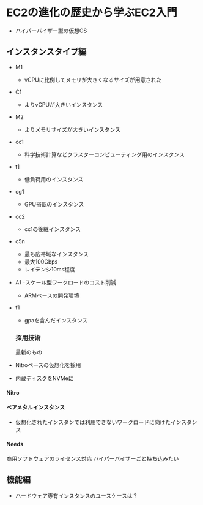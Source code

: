 # EC2の進化の歴史から学ぶEC2入門  
- ハイパーバイザー型の仮想OS

## インスタンスタイプ編
- M1
  - vCPUに比例してメモリが大きくなるサイズが用意された
- C1
  - よりvCPUが大きいインスタンス
- M2
  - よりメモリサイズが大きいインスタンス
- cc1
  - 科学技術計算などクラスターコンピューティング用のインスタンス
- t1
  - 低負荷用のインスタンス
- cg1
  - GPU搭載のインスタンス
- cc2
  - cc1の後継インスタンス
- c5n
  - 最も広帯域なインスタンス
  - 最大100Gbps
  - レイテンシ10ms程度
- A1
  -スケール型ワークロードのコスト削減
  - ARMベースの開発環境
- f1
  - gpaを含んだインスタンス
  

  ### 採用技術
  最新のもの
 - Nitroベースの仮想化を採用
 - 内蔵ディスクをNVMeに
 
 #### Nitro
 #### ベアメタルインスタンス  
 - 仮想化されたインスタンでは利用できないワークロードに向けたインスタンス
 #### Needs
 商用ソフトウェアのライセンス対応
 ハイパーバイザーごと持ち込みたい  
 
 ## 機能編
 - ハードウェア専有インスタンスのユースケースは？
